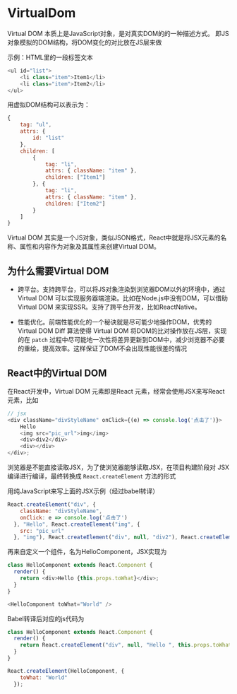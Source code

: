 # VirtualDom

Virtual DOM 本质上是JavaScript对象，是对真实DOM的的一种描述方式。 即JS对象模拟的DOM结构，将DOM变化的对比放在JS层来做

示例：HTML里的一段标签文本

```js
<ul id="list">
    <li class="item">Item1</li>
    <li class="item">Item2</li>
</ul>
```

用虚拟DOM结构可以表示为：

```js
{
    tag: "ul",
    attrs: {
        id: "list"
    },
    children: [
        {
            tag: "li",
            attrs: { className: "item" },
            children: ["Item1"]
        }, {
            tag: "li",
            attrs: { className: "item" },
            children: ["Item2"]
        }
    ]
}
```

Virtual DOM 其实是一个JS对象，类似JSON格式，React中就是将JSX元素的名称、属性和内容作为对象及其属性来创建Virtual DOM。

## 为什么需要Virtual DOM

- 跨平台。支持跨平台，可以将JS对象渲染到浏览器DOM以外的环境中，通过 Virtual DOM 可以实现服务器端渲染。比如在Node.js中没有DOM，可以借助 Virtual DOM 来实现SSR。支持了跨平台开发，比如ReactNative。

- 性能优化。前端性能优化的一个秘诀就是尽可能少地操作DOM，优秀的 Virtual DOM Diff 算法使得 Virtual DOM 将DOM的比对操作放在JS层，实现的在 `patch` 过程中尽可能地一次性将差异更新到DOM中，减少浏览器不必要的重绘，提高效率。这样保证了DOM不会出现性能很差的情况

## React中的Virtual DOM

在React开发中，Virtual DOM 元素即是React 元素，经常会使用JSX来写React元素，比如

```js
// jsx
<div className="divStyleName" onClick={(e) => console.log('点击了')}>
    Hello
    <img src="pic_url">img</img>
    <div>div2</div>
    <div></div>
</div>;
```

浏览器是不能直接读取JSX，为了使浏览器能够读取JSX，在项目构建阶段对 JSX 编译进行编译，最终转换成 `React.createElement` 方法的形式

用纯JavaScript来写上面的JSX示例（经过babel转译）

```js
React.createElement("div", {
    className: "divStyleName",
    onClick: e => console.log('点击了')
  }, "Hello", React.createElement("img", {
    src: "pic_url"
  }, "img"), React.createElement("div", null, "div2"), React.createElement("div", null));

```

再来自定义一个组件，名为HelloComponent，JSX实现为

```js
class HelloComponent extends React.Component {
  render() {
    return <div>Hello {this.props.toWhat}</div>;
  }
}

<HelloComponent toWhat="World" />
```

Babel转译后对应的js代码为

```js
class HelloComponent extends React.Component {
  render() {
    return React.createElement("div", null, "Hello ", this.props.toWhat);
  }
}

React.createElement(HelloComponent, {
    toWhat: "World"
  });

```